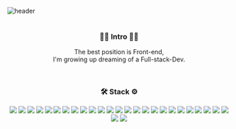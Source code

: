 ![header](https://capsule-render.vercel.app/api?type=rounded&color=auto&customColorList=17&height=150&section=header&text=dev%20D&fontSize=50&fontAlignY=40&desc=Hello,%20Welcome%20to%20DREW_CHOI's%20World&descAlignY=70&animation=fadeIn)
<br/>
<br/>
<h3 align="center">🧑‍💻  Intro  🧑‍💻</h3>
<p align='center'>
The best position is Front-end,
<br/>
I'm growing up dreaming of a Full-stack-Dev.
</p>

<br />

<h3  align="center">🛠 Stack ⚙️</h3>
<p align="center">
  <img src="https://img.shields.io/badge/TypeScript-3178C6?style=flat&logo=TypeScript&logoColor=000000"/>
  <img src="https://img.shields.io/badge/React-61DAFB?style=flat&logo=react&logoColor=000000"/>
  <img src="https://img.shields.io/badge/JavaScript-F7DF1E?style=flat&logo=javascript&logoColor=000000"/>
  <img src="https://img.shields.io/badge/Sass-CC6699?style=flat&logo=Sass&logoColor=000000"/>
  <img src="https://img.shields.io/badge/StyledComponents-DB7093?style=flat&logo=styledcomponents&logoColor=000000"/>
  <img src="https://img.shields.io/badge/CssModules-585858?style=flat&logo=CssModules&logoColor=eeeeee"/>
  <img src="https://img.shields.io/badge/Node.JS-339933?style=flat&logo=NodedotJS&logoColor=000000"/>
  <img src="https://img.shields.io/badge/Express.JS-585858?style=flat&logo=express&logoColor=eeeeee"/>
  <img src="https://img.shields.io/badge/Nodemon.JS-76D04B?style=flat&logo=nodemon&logoColor=000000"/>
  <img src="https://img.shields.io/badge/Bootstrap-76D04B?style=flat&logo=bootstrap&logoColor=000000"/>
  <img src="https://img.shields.io/badge/TailwindCSS-06B6D4?style=flat&logo=tailwindcss&logoColor=000000"/>
  <img src="https://img.shields.io/badge/Dotenv-ECD53F?style=flat&logo=dotenv&logoColor=000000"/>
  <img src="https://img.shields.io/badge/Redux-764ABC?style=flat&logo=redux&logoColor=000000"/>
  <img src="https://img.shields.io/badge/ReactQuery-FF4154?style=flat&logo=reactquery&logoColor=000000"/>
  <img src="https://img.shields.io/badge/MongoDB-47A248?style=flat&logo=mongodb&logoColor=000000"/>
  <img src="https://img.shields.io/badge/MySQL-4479A1?style=flat&logo=mysql&logoColor=000000"/>
  <img src="https://img.shields.io/badge/AmazonAWS-232F3E?style=flat&logo=amazonaws&logoColor=000000"/>
  <img src="https://img.shields.io/badge/AmazonEC2-FF9900?style=flat&logo=amazonec2&logoColor=000000"/>
  <img src="https://img.shields.io/badge/GitHub-181717?style=flat&logo=github&logoColor=000000"/>
  <img src="https://img.shields.io/badge/Git-F05032?style=flat&logo=git&logoColor=000000"/>
  <img src="https://img.shields.io/badge/Notion-585858?style=flat&logo=notion&logoColor=eeeeee"/>
  <img src="https://img.shields.io/badge/Slack-4A154B?style=flat&logo=slack&logoColor=000000"/>
  <img src="https://img.shields.io/badge/VScode-007ACC?style=flat&logo=visualstudiocode&logoColor=000000"/>
  <img src="https://img.shields.io/badge/EclipseIDE-2C2255?style=flat&logo=eclipseide&logoColor=000000"/>
  <img src="https://img.shields.io/badge/AfterEffects-9999FF?style=flat&logo=adobeaftereffects&logoColor=000000"/>
  <img src="https://img.shields.io/badge/PremierePro-9999FF?style=flat&logo=adobepremierepro&logoColor=000000"/>
  <img src="https://img.shields.io/badge/PhotoShop-31A8FF?style=flat&logo=adobephotoshop&logoColor=000000"/>
</p>

